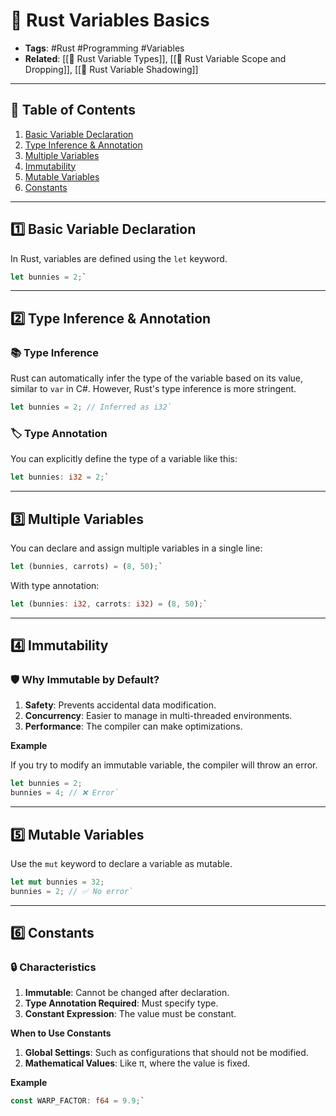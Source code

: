 # 🦀 Rust Variables Basics

- **Tags**: #Rust #Programming #Variables
- **Related**: [[🦀 Rust Variable Types]], [[🦀 Rust Variable Scope and Dropping]], [[🦀 Rust Variable Shadowing]]

---

## 📝 Table of Contents

1. [Basic Variable Declaration](https://chat.openai.com/c/7cfb0893-62aa-4772-ae94-342687678b79#1%EF%B8%8F%E2%83%A3-Basic-Variable-Declaration)
2. [Type Inference & Annotation](https://chat.openai.com/c/7cfb0893-62aa-4772-ae94-342687678b79#2%EF%B8%8F%E2%83%A3-Type-Inference--Annotation)
3. [Multiple Variables](https://chat.openai.com/c/7cfb0893-62aa-4772-ae94-342687678b79#3%EF%B8%8F%E2%83%A3-Multiple-Variables)
4. [Immutability](https://chat.openai.com/c/7cfb0893-62aa-4772-ae94-342687678b79#4%EF%B8%8F%E2%83%A3-Immutability)
5. [Mutable Variables](https://chat.openai.com/c/7cfb0893-62aa-4772-ae94-342687678b79#5%EF%B8%8F%E2%83%A3-Mutable-Variables)
6. [Constants](https://chat.openai.com/c/7cfb0893-62aa-4772-ae94-342687678b79#6%EF%B8%8F%E2%83%A3-Constants)

---

## 1️⃣ Basic Variable Declaration

In Rust, variables are defined using the `let` keyword.
```rust
let bunnies = 2;`
```
---

## 2️⃣ Type Inference & Annotation

### 📚 Type Inference

Rust can automatically infer the type of the variable based on its value, similar to `var` in C#. However, Rust's type inference is more stringent.
```rust
let bunnies = 2; // Inferred as i32`
```

### 🏷️ Type Annotation

You can explicitly define the type of a variable like this:
```rust
let bunnies: i32 = 2;`
```
---

## 3️⃣ Multiple Variables

You can declare and assign multiple variables in a single line:
```rust
let (bunnies, carrots) = (8, 50);`
```
With type annotation:
```rust
let (bunnies: i32, carrots: i32) = (8, 50);`
```

---

## 4️⃣ Immutability

### 🛡️ Why Immutable by Default?

1. **Safety**: Prevents accidental data modification.
2. **Concurrency**: Easier to manage in multi-threaded environments.
3. **Performance**: The compiler can make optimizations.

**Example**

If you try to modify an immutable variable, the compiler will throw an error.

```rust
let bunnies = 2; 
bunnies = 4; // ❌ Error`
```
---

## 5️⃣ Mutable Variables

Use the `mut` keyword to declare a variable as mutable.
```rust
let mut bunnies = 32; 
bunnies = 2; // ✅ No error`
```
---

## 6️⃣ Constants

### 🔒 Characteristics

1. **Immutable**: Cannot be changed after declaration.
2. **Type Annotation Required**: Must specify type.
3. **Constant Expression**: The value must be constant.

**When to Use Constants**

1. **Global Settings**: Such as configurations that should not be modified.
2. **Mathematical Values**: Like π, where the value is fixed.

**Example**
```rust
const WARP_FACTOR: f64 = 9.9;`
```